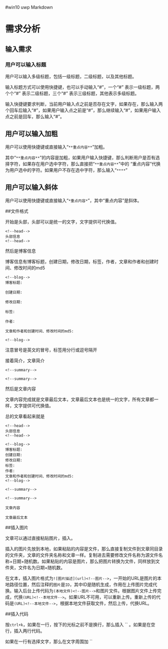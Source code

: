 #win10 uwp Markdown
<!--more-->

# 需求分析

## 输入需求

### 用户可以输入标题

用户可以输入多级标题，包括一级标题，二级标题，以及其他标题。

输入标题方式可以使用快捷键，也可以手动输入“#”，一个“#” 表示一级标题，两个个“#” 表示二级标题，三个“#” 表示三级标题，其他表示多级标题。

输入快捷键要求判断，当前用户输入点之前是否存在文字，如果存在，那么输入两个回车后输入“#”，如果用户输入点之前是“#”，那么继续输入“#”，如果用户输入点之前是回车，那么输入“#”。

## 用户可以输入加粗

用户可以使用快捷键或直接输入“`**重点内容**`”加粗。

其中“`**重点内容**`”的内容是加粗，如果用户输入快捷键，那么判断用户是否有选择字符，如果存在用户选中字符，那么直接把“`**重点内容**`”中的 “重点内容”代换为用户选中的字符。如果用户不存在选中字符，那么输入“`****`”

## 用户可以输入斜体

用户可以使用快捷键或直接输入“`*重点内容*`”，其中“重点内容”是斜体。

##文件格式

开始是头部，头部可以是统一的文字，文字提供可代换值。

```
<!--head-->
头部信息
<!--head-->

```

然后是博客信息

博客信息有博客标题，创建日期，修改日期，标签，作者，文章和作者和创建时间、修改时间的md5

```
<!--blog-->
博客标题:

创建日期:

修改日期:

标签:

作者:

文章和作者和创建时间、修改时间的md5:

<!--blog-->
```

注意冒号是英文的冒号，标签用分行或逗号隔开

接着简介，文章简介

```
<!--summary-->

<!--summary-->
```

然后是文章内容

文章内容完成就是文章最后文本，文章最后文本也是统一的文字，所有文章都一样，文字提供可代换值。

总的文章看起来就是

```
<!--head-->
头部信息
<!--head-->

<!--blog-->
博客标题:
创建日期:
修改日期:
标签:
作者:
文章和作者和创建时间、修改时间的md5:
<!--blog-->

<!--summary-->

<!--summary-->

文章内容

文章最后文本

```

##插入图片

文章可以通过直接粘贴图片，插入。

插入的图片先放到本地，如果粘贴的内容是文件，那么直接复制文件到文章同目录的文件夹，文章的文件夹名称和文章一样。复制进去需要修改文件名称为源文件名称+日期+随机数。如果粘贴的内容是图片，那么把图片转换为文件，同样放到文件夹，文件名为日期+随机数。

在文本，插入图片格式为`![图片描述](url)<!--图片-->`，一开始的URL是图片的本地路径位置，然后注释的`图片`是`ID`，其中ID是随机生成，作用在上传图片完成代换。输入后台上传代码为`(本地文件)<!--图片-->`和图片文件。根据图片文件上传完成，代换`(URL)<!--本地文件-->`。如果URL不可用，可以重新上传。重新上传的代码是`(URL)<!--本地文件-->`，根据本地文件获取文件，然后上传，代换URL。

##插入代码

按`ctrl+k`，如果在一行，按下的光标之前不是换行，那么插入 \`\` 。如果是在空行，插入两行代码。

如果在一行有选择文字，那么在文字周围加 \`\`
